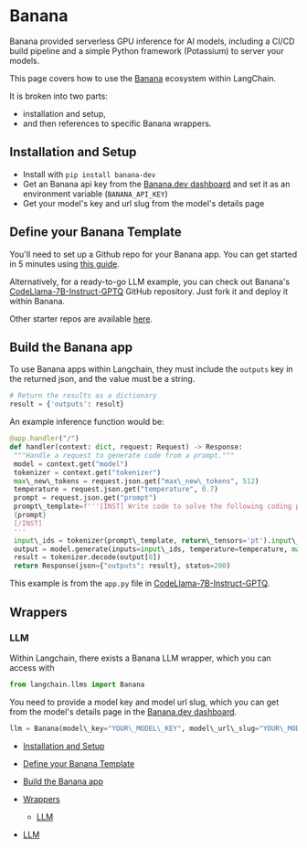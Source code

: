 # Banana

Banana provided serverless GPU inference for AI models, including a CI/CD build pipeline and a simple Python framework (Potassium) to server your models.

This page covers how to use the [Banana](https://www.banana.dev) ecosystem within LangChain.

It is broken into two parts:

- installation and setup,
- and then references to specific Banana wrappers.

## Installation and Setup[​](#installation-and-setup "Direct link to Installation and Setup")

- Install with `pip install banana-dev`
- Get an Banana api key from the [Banana.dev dashboard](https://app.banana.dev) and set it as an environment variable (`BANANA_API_KEY`)
- Get your model's key and url slug from the model's details page

## Define your Banana Template[​](#define-your-banana-template "Direct link to Define your Banana Template")

You'll need to set up a Github repo for your Banana app. You can get started in 5 minutes using [this guide](https://docs.banana.dev/banana-docs/).

Alternatively, for a ready-to-go LLM example, you can check out Banana's [CodeLlama-7B-Instruct-GPTQ](https://github.com/bananaml/demo-codellama-7b-instruct-gptq) GitHub repository. Just fork it and deploy it within Banana.

Other starter repos are available [here](https://github.com/orgs/bananaml/repositories?q=demo-&type=all&language=&sort=).

## Build the Banana app[​](#build-the-banana-app "Direct link to Build the Banana app")

To use Banana apps within Langchain, they must include the `outputs` key
in the returned json, and the value must be a string.

```python
# Return the results as a dictionary  
result = {'outputs': result}  

```

An example inference function would be:

````python
@app.handler("/")  
def handler(context: dict, request: Request) -> Response:  
 """Handle a request to generate code from a prompt."""  
 model = context.get("model")  
 tokenizer = context.get("tokenizer")  
 max\_new\_tokens = request.json.get("max\_new\_tokens", 512)  
 temperature = request.json.get("temperature", 0.7)  
 prompt = request.json.get("prompt")  
 prompt\_template=f'''[INST] Write code to solve the following coding problem that obeys the constraints and passes the example test cases. Please wrap your code answer using ```:  
 {prompt}  
 [/INST]  
 '''  
 input\_ids = tokenizer(prompt\_template, return\_tensors='pt').input\_ids.cuda()  
 output = model.generate(inputs=input\_ids, temperature=temperature, max\_new\_tokens=max\_new\_tokens)  
 result = tokenizer.decode(output[0])  
 return Response(json={"outputs": result}, status=200)  

````

This example is from the `app.py` file in [CodeLlama-7B-Instruct-GPTQ](https://github.com/bananaml/demo-codellama-7b-instruct-gptq).

## Wrappers[​](#wrappers "Direct link to Wrappers")

### LLM[​](#llm "Direct link to LLM")

Within Langchain, there exists a Banana LLM wrapper, which you can access with

```python
from langchain.llms import Banana  

```

You need to provide a model key and model url slug, which you can get from the model's details page in the [Banana.dev dashboard](https://app.banana.dev).

```python
llm = Banana(model\_key="YOUR\_MODEL\_KEY", model\_url\_slug="YOUR\_MODEL\_URL\_SLUG")  

```

- [Installation and Setup](#installation-and-setup)

- [Define your Banana Template](#define-your-banana-template)

- [Build the Banana app](#build-the-banana-app)

- [Wrappers](#wrappers)

  - [LLM](#llm)

- [LLM](#llm)
